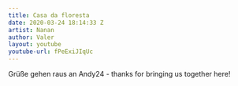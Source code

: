 ```yaml
---
title: Casa da floresta
date: 2020-03-24 18:14:33 Z
artist: Nanan
author: Valer
layout: youtube
youtube-url: fPeExiJIqUc
---
```


Grüße gehen raus an Andy24 - thanks for bringing us together here!
